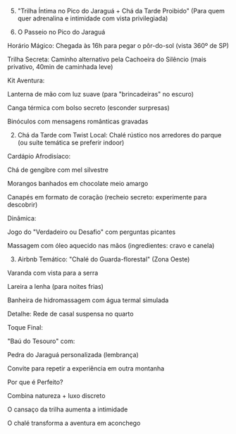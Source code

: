 5. "Trilha Íntima no Pico do Jaraguá + Chá da Tarde Proibido"
(Para quem quer adrenalina e intimidade com vista privilegiada)

1. O Passeio no Pico do Jaraguá

Horário Mágico: Chegada às 16h para pegar o pôr-do-sol (vista 360º de SP)

Trilha Secreta: Caminho alternativo pela Cachoeira do Silêncio (mais privativo, 40min de caminhada leve)

Kit Aventura:

Lanterna de mão com luz suave (para "brincadeiras" no escuro)

Canga térmica com bolso secreto (esconder surpresas)

Binóculos com mensagens românticas gravadas


2. Chá da Tarde com Twist
Local: Chalé rústico nos arredores do parque (ou suíte temática se preferir indoor)


Cardápio Afrodisíaco:

Chá de gengibre com mel silvestre

Morangos banhados em chocolate meio amargo

Canapés em formato de coração (recheio secreto: experimente para descobrir)


Dinâmica:

Jogo do "Verdadeiro ou Desafio" com perguntas picantes

Massagem com óleo aquecido nas mãos (ingredientes: cravo e canela)


3. Airbnb Temático:
"Chalé do Guarda-florestal" (Zona Oeste)


Varanda com vista para a serra

Lareira a lenha (para noites frias)

Banheira de hidromassagem com água termal simulada

Detalhe: Rede de casal suspensa no quarto

Toque Final:


"Baú do Tesouro" com:

Pedra do Jaraguá personalizada (lembrança)

Convite para repetir a experiência em outra montanha


Por que é Perfeito?


Combina natureza + luxo discreto

O cansaço da trilha aumenta a intimidade

O chalé transforma a aventura em aconchego